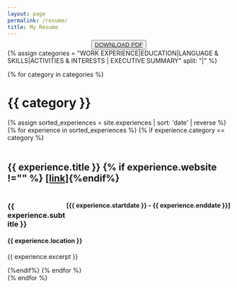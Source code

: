 ```yaml
---
layout: page
permalink: /resume/
title: My Resume
---
```

<div style="text-align: center; margin-top: -1.5%">
  <button>
    <a href="../_pages/resume/Yves-Marie_Plard_Resume_2023.pdf" download class="button"> DOWNLOAD PDF </a>
  </button>
</div>

<div class="resume">
  <!-- defining categories for resume -->
  {% assign categories = "WORK EXPERIENCE|EDUCATION|LANGUAGE & SKILLS|ACTIVITIES & INTERESTS | EXECUTIVE SUMMARY" split: "|" %}

  {% for category in categories %}
    <div class="archive-group">
      <div id="#{{ category | slugize }}"></div>
      <h1 class="page">{{ category }}</h1>
      <a name="{{ category | slugize }}"></a>
        {% assign sorted_experiences = site.experiences | sort: 'date' | reverse %}
        {% for experience in sorted_experiences %}
          {% if experience.category == category %}
            <article class="resume">                
                    <div style= "display:inline-block;margin-right:10px;">
                      <h2>{{ experience.title }} {% if experience.website !="" %} <a href="{{ experience.website}}" target="_blank" style="margin-bottom: -5%; font-size: 1em;"> [link]</a>{%endif%}</h2>
                    </div>
                    <div style= "display: inline-block; float: right; margin-top: .5%;">
                    <h4> [{{ experience.startdate }} - {{ experience.enddate }}]</h4>
                  </div>
                <h3>{{ experience.subtitle }}</h3>
                <h4>{{ experience.location }}</h4>
                <div>
                  <p>{{ experience.excerpt }}</p>
                </div>
            </article>
          {%endif%}
        {% endfor %}
    </div>
  {% endfor %}
</div>
